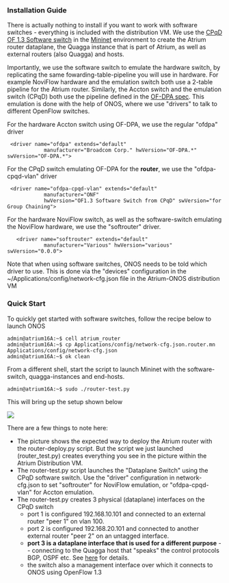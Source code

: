 ### Installation Guide

There is actually nothing to install if you want to work with software switches - everything is included with the distribution VM. We use the [CPqD OF 1.3 Software switch](https://github.com/CPqD/ofsoftswitch13) in the [Mininet](http://mininet.org/) environment to create the Atrium router dataplane, the Quagga instance that is part of Atrium, as well as external routers (also Quagga) and hosts.

Importantly, we use the software switch to emulate the hardware switch, by replicating the same fowarding-table-pipeline  you will use in hardware. For example NoviFlow hardware and the emulation switch both use a 2-table pipeline for the Atrium router. Similarly, the Accton switch and the emulation switch (CPqD) both use the pipeline defined in the [OF-DPA spec](https://github.com/Broadcom-Switch/of-dpa/tree/master/OF-DPA-2.0). This emulation is done with the help of ONOS, where we use "drivers" to talk to different OpenFlow switches.

For the hardware Accton switch using OF-DPA, we use the regular "ofdpa" driver

     <driver name="ofdpa" extends="default"
                manufacturer="Broadcom Corp." hwVersion="OF-DPA.*" swVersion="OF-DPA.*">

For the CPqD switch emulating OF-DPA for the **router**, we use the "ofdpa-cpqd-vlan" driver

     <driver name="ofdpa-cpqd-vlan" extends="default"
                manufacturer="ONF"
                hwVersion="OF1.3 Software Switch from CPqD" swVersion="for Group Chaining">
      
For the hardware NoviFlow switch, as well as the software-switch emulating the NoviFlow hardware, we use the "softrouter" driver.

       <driver name="softrouter" extends="default"
                manufacturer="Various" hwVersion="various" swVersion="0.0.0">


  
Note that when using software switches, ONOS needs to be told which driver to use. This is done via the "devices" configuration in the ~/Applications/config/network-cfg.json file in the Atrium-ONOS distribution VM

### Quick Start

To quickly get started with software switches, follow the recipe below to launch ONOS

    admin@atrium16A:~$ cell atrium_router
    admin@atrium16A:~$ cp Applications/config/network-cfg.json.router.mn Applications/config/network-cfg.json
    admin@atrium16A:~$ ok clean

From a different shell, start the script to launch Mininet with the software-switch, quagga-instances and end-hosts. 


    admin@atrium16A:~$ sudo ./router-test.py

This will bring up the setup shown below

![](https://github.com/onfsdn/atrium-docs/blob/master/16A/ONOS/pics/topoR.png)

There are a few things to note here:
* The picture shows the expected way to deploy the Atrium router with the router-deploy.py script. But the script we just launched (router_test.py) creates everything you see in the picture within the Atrium  Distribution VM.
* The router-test.py script launches the "Dataplane Switch" using the CPqD software switch. Use the "driver" configuration in network-cfg.json to set "softrouter" for NoviFlow emulation, or "ofdpa-cpqd-vlan" for Accton emulation.
* The router-test.py creates 3 physical (dataplane) interfaces on the CPqD switch
    * port 1 is configured 192.168.10.101 and connected to an external router "peer 1" on vlan 100.
    * port 2 is configured 192.168.20.101 and connected to another external router "peer 2" on an untagged interface.
    * **port 3 is a dataplane interface that is used for a different purpose** -- connecting to the Quagga host that "speaks" the control protocols BGP, OSPF etc. See [here](https://github.com/onfsdn/atrium-docs/wiki/Hardware-Install-ONOS-Router-16A#special-requirements-for-hardware-switches) for details.
    * the switch also a management interface over which it connects to ONOS using OpenFlow 1.3


